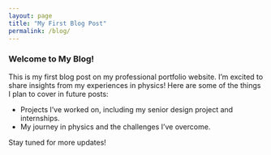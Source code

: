 ```yaml
---
layout: page
title: "My First Blog Post"
permalink: /blog/
---
```


### Welcome to My Blog!

This is my first blog post on my professional portfolio website. I’m excited to share insights from my experiences in physics! Here are some of the things I plan to cover in future posts:

- Projects I’ve worked on, including my senior design project and internships.
- My journey in physics and the challenges I’ve overcome.

Stay tuned for more updates!
